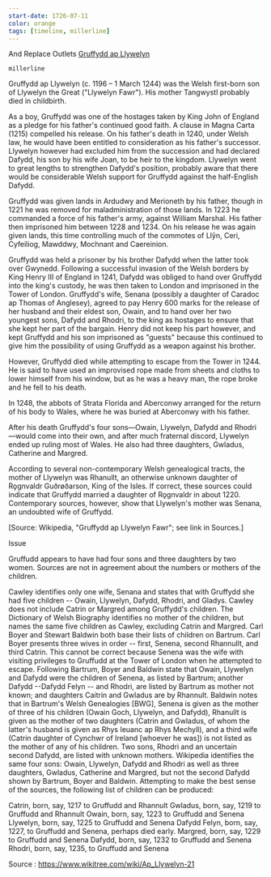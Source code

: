 ```yaml
---
start-date: 1726-07-11
color: orange
tags: [timeline, millerline]
---
```


<span
	  class='ob-timelines' 
	  data-title='Remove Carpet' 
	  data-img = 'https://lh3.googleusercontent.com/pw/ADCreHcbtuXm5s9dXpXS-PCjzatd-D-asqwSdDUUKYkY3BrbjjBTSdwoo35EUMk9Eaymyu70ApSriHqGVEu5ciyegU6XdZZ4P88HkcUQWABMo40_k8c9cBzFUyOhlhn3UaD0gTC9qFqK9GSqnWvNzwQ6wBwsHA=w698-h931-s-no-gm?authuser=0'>
	  And Replace Outlets
</span>
[Gruffydd ap Llywelyn](https://www.familysearch.org/tree/person/details/KN42-SDM)

```timeline
millerline
```


Gruffydd ap Llywelyn (c. 1196 – 1 March 1244) was the Welsh first-born son of Llywelyn the Great ("Llywelyn Fawr"). His mother Tangwystl probably died in childbirth.

As a boy, Gruffydd was one of the hostages taken by King John of England as a pledge for his father's continued good faith. A clause in Magna Carta (1215) compelled his release. On his father's death in 1240, under Welsh law, he would have been entitled to consideration as his father's successor. Llywelyn however had excluded him from the succession and had declared Dafydd, his son by his wife Joan, to be heir to the kingdom. Llywelyn went to great lengths to strengthen Dafydd's position, probably aware that there would be considerable Welsh support for Gruffydd against the half-English Dafydd.

Gruffydd was given lands in Ardudwy and Merioneth by his father, though in 1221 he was removed for maladministration of those lands. In 1223 he commanded a force of his father's army, against William Marshal. His father then imprisoned him between 1228 and 1234. On his release he was again given lands, this time controlling much of the commotes of Llŷn, Ceri, Cyfeiliog, Mawddwy, Mochnant and Caereinion.

Gruffydd was held a prisoner by his brother Dafydd when the latter took over Gwynedd. Following a successful invasion of the Welsh borders by King Henry III of England in 1241, Dafydd was obliged to hand over Gruffydd into the king's custody, he was then taken to London and imprisoned in the Tower of London. Gruffydd's wife, Senana (possibly a daughter of Caradoc ap Thomas of Anglesey), agreed to pay Henry 600 marks for the release of her husband and their eldest son, Owain, and to hand over her two youngest sons, Dafydd and Rhodri, to the king as hostages to ensure that she kept her part of the bargain. Henry did not keep his part however, and kept Gruffydd and his son imprisoned as "guests" because this continued to give him the possibility of using Gruffydd as a weapon against his brother.

However, Gruffydd died while attempting to escape from the Tower in 1244. He is said to have used an improvised rope made from sheets and cloths to lower himself from his window, but as he was a heavy man, the rope broke and he fell to his death.

In 1248, the abbots of Strata Florida and Aberconwy arranged for the return of his body to Wales, where he was buried at Aberconwy with his father.

After his death Gruffydd's four sons—Owain, Llywelyn, Dafydd and Rhodri—would come into their own, and after much fraternal discord, Llywelyn ended up ruling most of Wales. He also had three daughters, Gwladus, Catherine and Margred.

According to several non-contemporary Welsh genealogical tracts, the mother of Llywelyn was Rhanullt, an otherwise unknown daughter of Rǫgnvaldr Guðrøðarson, King of the Isles. If correct, these sources could indicate that Gruffydd married a daughter of Rǫgnvaldr in about 1220. Contemporary sources, however, show that Llywelyn's mother was Senana, an undoubted wife of Gruffydd.

[Source: Wikipedia, "Gruffydd ap Llywelyn Fawr"; see link in Sources.]

Issue

Gruffudd appears to have had four sons and three daughters by two women. Sources are not in agreement about the numbers or mothers of the children.

Cawley identifies only one wife, Senana and states that with Gruffydd she had five children -- Owain, Llywelyn, Dafydd, Rhodri, and Gladys. Cawley does not include Catrin or Margred among Gruffydd's children. 
The Dictionary of Welsh Biography identifies no mother of the children, but names the same five children as Cawley, excluding Catrin and Margred. 
Carl Boyer and Stewart Baldwin both base their lists of children on Bartrum. Carl Boyer presents three wives in order -- first, Senena, second Rhannullt, and third Catrin. This cannot be correct because Senena was the wife with visiting privileges to Gruffudd at the Tower of London when he attempted to escape. Following Bartrum, Boyer and Baldwin state that Owain, Llywelyn and Dafydd were the children of Senena, as listed by Bartrum; another Dafydd --Dafydd Felyn -- and Rhodri, are listed by Bartrum as mother not known; and daughters Caitrin and Gwladus are by Rhannult. 
Baldwin notes that in Bartrum's Welsh Genealogies [BWG], Senena is given as the mother of three of his children (Owain Goch, Llywelyn, and Dafydd), Rhanullt is given as the mother of two daughters (Catrin and Gwladus, of whom the latter's husband is given as Rhys Ieuanc ap Rhys Mechyll), and a third wife (Catrin daughter of Cynchwr of Ireland [whoever he was]) is not listed as the mother of any of his children. Two sons, Rhodri and an uncertain second Dafydd, are listed with unknown mothers. 
Wikipedia identifies the same four sons: Owain, Llywelyn, Dafydd and Rhodri as well as three daughters, Gwladus, Catherine and Margred, but not the second Dafydd shown by Bartrum, Boyer and Baldwin. 
Attempting to make the best sense of the sources, the following list of children can be produced:

Catrin, born, say, 1217 to Gruffudd and Rhannult 
Gwladus, born, say, 1219 to Gruffudd and Rhannult
Owain, born, say, 1223 to Gruffudd and Senena
Llywelyn, born, say, 1225 to Gruffudd and Senena
Dafydd Felyn, born, say, 1227, to Gruffudd and Senena, perhaps died early.
Margred, born, say, 1229 to Gruffudd and Senena
Dafydd, born, say, 1232 to Gruffudd and Senena
Rhodri, born, say, 1235, to Gruffudd and Senena

Source :  https://www.wikitree.com/wiki/Ap_Llywelyn-21
